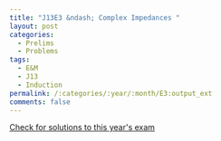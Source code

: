 ```yaml
---
title: "J13E3 &ndash; Complex Impedances "
layout: post
categories:
  - Prelims
  - Problems
tags:
  - E&M
  - J13
  - Induction
permalink: /:categories/:year/:month/E3:output_ext
comments: false
---
```

<object data="2013J3E.pdf" type="application/pdf" width="100%" height="500"></object>
<div class="message"><a href='https://princetonprelim.com/prelim/30/'>Check for solutions to this year's exam</a></div>